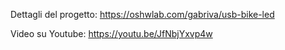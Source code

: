 Dettagli del progetto: https://oshwlab.com/gabriva/usb-bike-led

Video su Youtube: https://youtu.be/JfNbjYxvp4w
